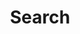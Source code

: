 ---
title: Search
layout: search
menu:
    main:
        name: Search
        weight: 4
        params:
            icon: search
---